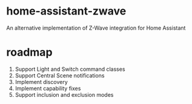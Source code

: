 # home-assistant-zwave
An alternative implementation of Z-Wave integration for Home Assistant

# roadmap

1. Support Light and Switch command classes
2. Support Central Scene notifications
3. Implement discovery
4. Implement capability fixes 
5. Support inclusion and exclusion modes
